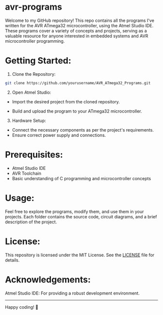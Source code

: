 # avr-programs

Welcome to my GitHub repository! This repo contains all the programs I've written for the AVR ATmega32 microcontroller, using the Atmel Studio IDE. These programs cover a variety of concepts and projects, serving as a valuable resource for anyone interested in embedded systems and AVR microcontroller programming.

# Getting Started:

1. Clone the Repository:

```sh
git clone https://github.com/yourusername/AVR_ATmega32_Programs.git
```

2. Open Atmel Studio:
- Import the desired project from the cloned repository.

- Build and upload the program to your ATmega32 microcontroller.

3. Hardware Setup:
- Connect the necessary components as per the project's requirements.
- Ensure correct power supply and connections.

# Prerequisites:
- Atmel Studio IDE
- AVR Toolchain
- Basic understanding of C programming and microcontroller concepts

# Usage:
Feel free to explore the programs, modify them, and use them in your projects. Each folder contains the source code, circuit diagrams, and a brief description of the project.



# License:
This repository is licensed under the MIT License. See the [LICENSE](LICENSE) file for details.

# Acknowledgements:
Atmel Studio IDE: For providing a robust development environment.

---

Happy coding! 🚀